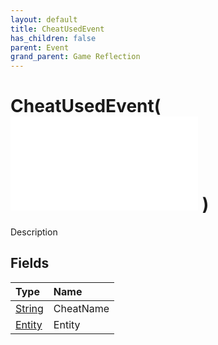 ```yaml
---
layout: default
title: CheatUsedEvent
has_children: false
parent: Event
grand_parent: Game Reflection
---
```

# CheatUsedEvent( ![ EntityEventBase ](/game-reflection/events/entity_event_base.md) )
Description 

## Fields
| Type | Name |
|:-------------|:--------------|
| [String](/game-reflection/components/string.md) | CheatName |
| [Entity](/game-reflection/classes/entity.md) | Entity |
